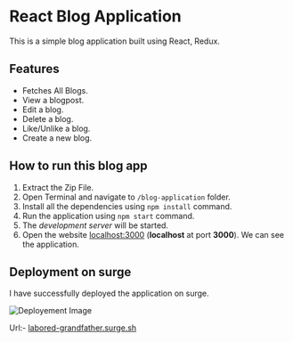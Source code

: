 # React Blog Application

This is a simple blog application built using React, Redux.

## Features

* Fetches All Blogs.
* View a blogpost.
* Edit a blog.
* Delete a blog.
* Like/Unlike a blog.
* Create a new blog.

## How to run this blog app

1. Extract the Zip File.
2. Open Terminal and navigate to `/blog-application` folder.
3. Install all the dependencies using `npm install` command.
4. Run the application using `npm start` command.
5. The _development server_ will be started.
6. Open the website [localhost:3000](localhost:3000) (**localhost** at port **3000**). We can see the application.

## Deployment on surge

I have successfully deployed the application on surge.


![Deployement Image](https://github.com/tushar-max/blog-application-react/assets/67724196/004f83f9-0248-4c33-961e-cb53b5f5e547)


Url:- [labored-grandfather.surge.sh](http://labored-grandfather.surge.sh/)
